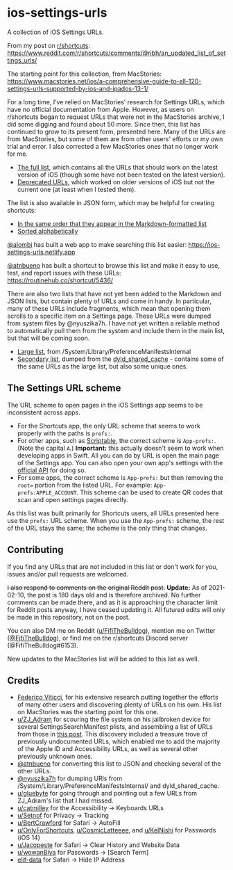 # ios-settings-urls

A collection of iOS Settings URLs.

From my post on [r/shortcuts](https://www.reddit.com/r/shortcuts): https://www.reddit.com/r/shortcuts/comments/i9rjbh/an_updated_list_of_settings_urls/

The starting point for this collection, from MacStories: https://www.macstories.net/ios/a-comprehensive-guide-to-all-120-settings-urls-supported-by-ios-and-ipados-13-1/

For a long time, I’ve relied on MacStories’ research for Settings URLs, which have no official documentation from Apple. However, as users on r/shortcuts began to request URLs that were not in the MacStories archive, I did some digging and found about 50 more. Since then, this list has continued to grow to its present form, presented here. Many of the URLs are from MacStories, but some of them are from other users' efforts or my own trial and error. I also corrected a few MacStories ones that no longer work for me.

- [The full list](/settings-urls.md), which contains all the URLs that should work on the latest version of iOS (though some have not been tested on the latest version).
- [Deprecated URLs](/deprecated.md), which worked on older versions of iOS but not the current one (at least when I tested them).

The list is also available in JSON form, which may be helpful for creating shortcuts:

- [In the same order that they appear in the Markdown-formatted list](https://github.com/FifiTheBulldog/ios-settings-urls/blob/master/settings-urls.json)
- [Sorted alphabetically](https://github.com/FifiTheBulldog/ios-settings-urls/blob/master/settings-urls-sorted.json)

[@alombi](https://github.com/alombi) has built a web app to make searching this list easier: https://ios-settings-urls.netlify.app

[@atnbueno](https://github.com/atnbueno) has built a shortcut to browse this list and make it easy to use, test, and report issues with these URLs: https://routinehub.co/shortcut/5436/

There are also two lists that have not yet been added to the Markdown and JSON lists, but contain plenty of URLs and come in handy. In particular, many of these URLs include fragments, which mean that opening them scrolls to a specific item on a Settings page. These URLs were dumped from system files by @nyuszika7h. I have not yet written a reliable method to automatically pull them from the system and include them in the main list, but that will be coming soon.

- [Large list](/preference-manifest-dump.txt), from /System/Library/PreferenceManifestsInternal
- [Secondary list](/dyld-shared-cache-dump.txt), dumped from the [dyld_shared_cache](https://iphonedev.wiki/index.php/Dyld_shared_cache) - contains some of the same URLs as the large list, but also some unique ones.

## The Settings URL scheme

The URL scheme to open pages in the iOS Settings app seems to be inconsistent across apps.

- For the Shortcuts app, the only URL scheme that seems to work properly with the paths is `prefs:`.
- For other apps, such as [Scriptable](https://scriptable.app), the correct scheme is `App-prefs:`. (Note the capital `A`.) **Important:** this actually doesn't seem to work when developing apps in Swift. All you can do by URL is open the main page of the Settings app. You can also open your own app's settings with the [official API](https://developer.apple.com/documentation/uikit/uiapplication/1623042-opensettingsurlstring) for doing so.
- For some apps, the correct scheme is  `App-prefs:` but then removing the `root=` portion from the listed URL. For example: `App-prefs:APPLE_ACCOUNT`. This scheme can be used to create QR codes that scan and open settings pages directly.

As this list was built primarily for Shortcuts users, all URLs presented here use the `prefs:` URL scheme. When you use the `App-prefs:` scheme, the rest of the URL stays the same; the scheme is the only thing that changes.

## Contributing

If you find any URLs that are not included in this list or don't work for you, issues and/or pull requests are welcomed.

~~I also respond to comments on the original Reddit post.~~ **Update:** As of 2021-02-10, the post is 180 days old and is therefore archived. No further comments can be made there, and as it is approaching the character limit for Reddit posts anyway, I have ceased updating it. All futured edits will only be made in this repository, not on the post.

You can also DM me on Reddit ([u/FifiTheBulldog](https://www.reddit.com/user/FifiTheBulldog)), mention me on Twitter ([@FifiTheBulldog](https://twitter.com/FifiTheBulldog)), or find me on the r/shortcuts Discord server (@FifiTheBulldog#6153).

New updates to the MacStories list will be added to this list as well.

## Credits

- [Federico Viticci](https://www.macstories.net/author/viticci/), for his extensive research putting together the efforts of many other users and discovering plenty of URLs on his own. His list on MacStories was the starting point for this one.
- [u/ZJ_Adram](https://www.reddit.com/user/ZJ_Adram) for scouring the file system on his jailbroken device for several SettingsSearchManifest plists, and assembling a list of URLs from those in [this post](https://www.reddit.com/r/shortcuts/comments/lfe5d3/complete_settings_links_list/). This discovery included a treasure trove of previously undocumented URLs, which enabled me to add the majority of the Apple ID and Accessibility URLs, as well as several other previously unknown ones.
- [@atnbueno](https://github.com/atnbueno) for converting this list to JSON and checking several of the other URLs.
- [@nyuszika7h](https://github.com/nyuszika7h) for dumping URls from /System/Library/PreferenceManifestsInternal/ and dyld_shared_cache.
- [u/gluebyte](https://www.reddit.com/user/gluebyte) for going through and pointing out a few URLs from ZJ_Adram's list that I had missed.
- [u/catmilley](https://www.reddit.com/user/catmilley) for the Accessibility → Keyboards URLs
- [u/Setnof](https://www.reddit.com/user/Setnof) for Privacy → Tracking
- [u/BertCrawford](https://www.reddit.com/user/BertCrawford) for Safari → AutoFill
- [u/OnlyForShortcuts](https://www.reddit.com/user/OnlyForShortcuts), [u/CosmicLatteeee](https://www.reddit.com/user/CosmicLatteeee), and [u/KelNishi](https://www.reddit.com/user/KelNishi) for Passwords (iOS 14)
- [u/Jacopeste](https://www.reddit.com/user/Jacopeste) for Safari → Clear History and Website Data
- [u/wowanBlya](https://www.reddit.com/user/wowanBlya) for Passwords → [Search Term]
- [elif-data](https://github.com/elif-data) for Safari → Hide IP Address